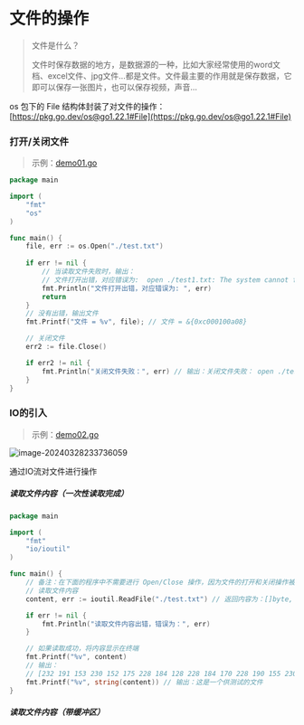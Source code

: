 # 文件的操作

> 文件是什么？
>
> 文件时保存数据的地方，是数据源的一种，比如大家经常使用的word文档、excel文件、jpg文件...都是文件。文件最主要的作用就是保存数据，它即可以保存一张图片，也可以保存视频，声音...

os 包下的 File 结构体封装了对文件的操作：[https://pkg.go.dev/os@go1.22.1#File](https://pkg.go.dev/os@go1.22.1#File)

### 打开/关闭文件

> 示例：[demo01.go](./demo01.go)

```go
package main

import (
	"fmt"
	"os"
)

func main() {
	file, err := os.Open("./test.txt")
	
	if err != nil {
		// 当读取文件失败时，输出：
		// 文件打开出错，对应错误为:  open ./test1.txt: The system cannot find the file specified.
		fmt.Println("文件打开出错，对应错误为: ", err)
		return
	}
	// 没有出错，输出文件
	fmt.Printf("文件 = %v", file); // 文件 = &{0xc000100a08}

	// 关闭文件
	err2 := file.Close()

	if err2 != nil {
		fmt.Println("关闭文件失败：", err) // 输出：关闭文件失败： open ./test2.txt: The system cannot find the file specified.
	}
}
```

### IO的引入

> 示例：[demo02.go](./demo02.go)

![image-20240328233736059](https://raw.githubusercontent.com/strivelen/strivelen/main/learn-go/images/image-20240328233736059.png)

通过IO流对文件进行操作

##### 读取文件内容（一次性读取完成）

```go
package main

import (
	"fmt"
	"io/ioutil"
)

func main() {
	// 备注：在下面的程序中不需要进行 Open/Close 操作，因为文件的打开和关闭操作被封装在ReadFile函数内部了
	// 读取文件内容
	content, err := ioutil.ReadFile("./test.txt") // 返回内容为：[]byte, err

	if err != nil {
		fmt.Println("读取文件内容出错，错误为：", err)
	}

	// 如果读取成功，将内容显示在终端
	fmt.Printf("%v", content)
	// 输出：
	// [232 191 153 230 152 175 228 184 128 228 184 170 228 190 155 230 181 139 232 175 149 231 154 132 230 150 135 228 187 182]
	fmt.Printf("%v", string(content)) // 输出：这是一个供测试的文件
}
```

##### 读取文件内容（带缓冲区）
